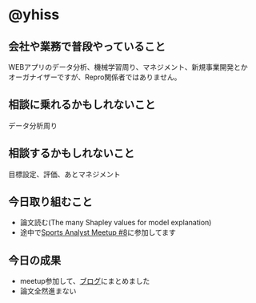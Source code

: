 # @yhiss

## 会社や業務で普段やっていること
WEBアプリのデータ分析、機械学習周り、マネジメント、新規事業開発とか  
オーガナイザーですが、Repro関係者ではありません。  

## 相談に乗れるかもしれないこと
データ分析周り

## 相談するかもしれないこと
目標設定、評価、あとマネジメント

## 今日取り組むこと
- 論文読む(The many Shapley values for model explanation)
- 途中で[Sports Analyst Meetup #8](https://spoana.connpass.com/event/179989/)に参加してます

## 今日の成果
- meetup参加して、[ブログ](https://yhiss.hatenablog.com/entry/2020/07/18/171500)にまとめました
- 論文全然進まない

